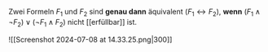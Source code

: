 Zwei Formeln $F_1$ und $F_2$ sind **genau dann** äquivalent $\left(F_1 \leftrightarrow F_2\right)$, **wenn** $\left(F_1 \wedge \neg F_2\right) \vee\left(\neg F_1 \wedge F_2\right)$ nicht [[erfüllbar]] ist.


![[Screenshot 2024-07-08 at 14.33.25.png|300]]
